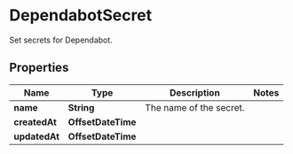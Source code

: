 

# DependabotSecret

Set secrets for Dependabot.

## Properties

| Name | Type | Description | Notes |
|------------ | ------------- | ------------- | -------------|
|**name** | **String** | The name of the secret. |  |
|**createdAt** | **OffsetDateTime** |  |  |
|**updatedAt** | **OffsetDateTime** |  |  |



